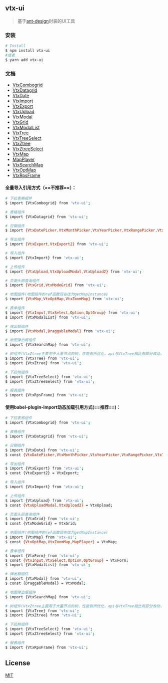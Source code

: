 ## vtx-ui

> 基于[ant-design](https://2x.ant.design/docs/react/introduce-cn)封装的UI工具

### 安装

```bash
# Install
$ npm install vtx-ui
#或者
$ yarn add vtx-ui
```

### 文档
- [VtxCombogrid](https://github.com/yukinight/vtx-ui/blob/master/docs/VtxCombogrid.md)
- [VtxDatagrid](https://github.com/yukinight/vtx-ui/blob/master/docs/VtxDatagrid.md)
- [VtxDate](https://github.com/yukinight/vtx-ui/blob/master/docs/VtxDate.md)
- [VtxImport](https://github.com/yukinight/vtx-ui/blob/master/docs/VtxImport.md)
- [VtxExport](https://github.com/yukinight/vtx-ui/blob/master/docs/VtxExport.md)
- [VtxUpload](https://github.com/yukinight/vtx-ui/blob/master/docs/VtxUpload.md)
- [VtxModal](https://github.com/yukinight/vtx-ui/blob/master/docs/VtxModal.md)
- [VtxGrid](https://github.com/yukinight/vtx-ui/blob/master/docs/VtxGrid.md)
- [VtxModalList](https://github.com/yukinight/vtx-ui/blob/master/docs/VtxModalList.md)
- [VtxTree](https://github.com/yukinight/vtx-ui/blob/master/docs/VtxTree.md)
- [VtxTreeSelect](https://github.com/yukinight/vtx-ui/blob/master/docs/VtxTreeSelect.md)
- [VtxZtree](https://github.com/yukinight/vtx-ui/blob/master/docs/VtxZtree.md)
- [VtxZtreeSelect](https://github.com/yukinight/vtx-ui/blob/master/docs/VtxZtreeSelect.md)
- [VtxMap](https://github.com/yukinight/vtx-ui/blob/master/docs/VtxMap.md)
- [MapPlayer](https://github.com/yukinight/vtx-ui/blob/master/docs/MapPlayer.md)
- [VtxSearchMap](https://github.com/yukinight/vtx-ui/blob/master/docs/VtxSearchMap.md)
- [VtxOptMap](https://github.com/yukinight/vtx-ui/blob/master/docs/VtxOptMap.md)
- [VtxRpsFrame](https://github.com/yukinight/vtx-ui/blob/master/docs/VtxRpsFrame.md)

#### 全量导入引用方式（==不推荐==）：

```bash
# 下拉表格组件
$ import {VtxCombogrid} from 'vtx-ui';

# 表格组件
$ import {VtxDatagrid} from 'vtx-ui';

# 日期组件
$ import {VtxDatePicker,VtxMonthPicker,VtxYearPicker,VtxRangePicker,VtxTimePicker} from 'vtx-ui';

# 导出组件
$ import {VtxExport,VtxExport2} from 'vtx-ui';

# 导入组件
$ import {VtxImport} from 'vtx-ui';

# 上传组件
$ import {VtxUpload,VtxUploadModal,VtxUpload2} from 'vtx-ui';

# 页面头部查询组件
$ import {VtxGrid,VtxModeGrid} from 'vtx-ui';

# 地图组件(地图组件的ref函数现在改为getMapInstance)
$ import {VtxMap,VtxOptMap,VtxZoomMap} from 'vtx-ui';

# 表单组件
$ import {VtxInput,VtxSelect,Option,OptGroup} from 'vtx-ui';
$ import {VtxModalList} from 'vtx-ui';

# 弹出框组件
$ import {VtxModal,DraggableModal} from 'vtx-ui';

# 地图弹出框组件
$ import {VtxSearchMap} from 'vtx-ui';

# 树组件(VtxZtree主要用于大量节点的树，性能有所优化，api与VtxTree相比有部分改动，请仔细阅读文档)
$ import {VtxTree} from 'vtx-ui';
$ import {VtxZtree} from 'vtx-ui';

# 下拉树组件
$ import {VtxTreeSelect} from 'vtx-ui';
$ import {VtxZtreeSelect} from 'vtx-ui';

# 报表组件
$ import {VtxRpsFrame} from 'vtx-ui';
```

#### 使用babel-plugin-import动态加载引用方式(==推荐==)：

```bash
# 下拉表格组件
$ import {VtxCombogrid} from 'vtx-ui';

# 表格组件
$ import {VtxDatagrid} from 'vtx-ui';

# 日期组件
$ import {VtxDate} from 'vtx-ui';
$ const {VtxDatePicker,VtxMonthPicker,VtxYearPicker,VtxRangePicker,VtxTimePicker} = VtxDate;

# 导出组件
$ import {VtxExport} from 'vtx-ui';
$ const {VtxExport2} = VtxExport;

# 导入组件
$ import {VtxImport} from 'vtx-ui';

# 上传组件
$ import {VtxUpload} from 'vtx-ui';
$ const {VtxUploadModal,VtxUpload2} = VtxUpload;

# 页面头部查询组件
$ import {VtxGrid} from 'vtx-ui';
$ const {VtxModeGrid} = VtxGrid;

# 地图组件(地图组件的ref函数现在改为getMapInstance)
$ import {VtxMap} from 'vtx-ui';
$ const {VtxOptMap,VtxZoomMap,MapPlayer} = VtxMap;

# 表单组件
$ import {VtxForm} from 'vtx-ui';
$ const {VtxInput,VtxSelect,Option,OptGroup} = VtxForm;
$ import {VtxModalList} from 'vtx-ui';

# 弹出框组件
$ import {VtxModal} from 'vtx-ui';
$ const {DraggableModal} = VtxModal;

# 地图弹出框组件
$ import {VtxSearchMap} from 'vtx-ui';

# 树组件(VtxZtree主要用于大量节点的树，性能有所优化，api与VtxTree相比有部分改动，请仔细阅读文档)
$ import {VtxTree} from 'vtx-ui';
$ import {VtxZtree} from 'vtx-ui';

# 下拉树组件
$ import {VtxTreeSelect} from 'vtx-ui';
$ import {VtxZtreeSelect} from 'vtx-ui';

# 报表组件
$ import {VtxRpsFrame} from 'vtx-ui';
```


## License

[MIT](https://tldrlegal.com/license/mit-license)
